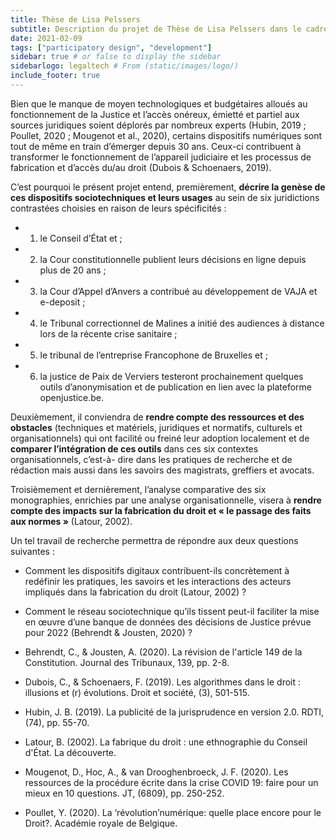 ```yaml
---
title: Thèse de Lisa Pelssers
subtitle: Description du projet de Thèse de Lisa Pelssers dans le cadre du financement PDR
date: 2021-02-09
tags: ["participatory design", "development"]
sidebar: true # or false to display the sidebar
sidebarlogo: legaltech # From (static/images/logo/)
include_footer: true
---
```


Bien que le manque de moyen technologiques et budgétaires alloués au fonctionnement de la Justice et l’accès onéreux, émietté et partiel aux sources juridiques soient déplorés par nombreux experts (Hubin, 2019 ; Poullet, 2020 ; Mougenot et al., 2020), certains dispositifs numériques sont tout de même en train d’émerger depuis 30 ans. Ceux-ci contribuent à transformer le fonctionnement de l’appareil judiciaire et les processus de fabrication et d’accès du/au droit (Dubois & Schoenaers, 2019).

C’est pourquoi le présent projet entend, premièrement, **décrire la genèse de ces dispositifs sociotechniques et leurs usages** au sein de six juridictions contrastées choisies en raison de leurs spécificités : 
- 1) le Conseil d’État et ;
- 2) la Cour constitutionnelle publient leurs décisions en ligne depuis plus de 20 ans ;
- 3) la Cour d’Appel d’Anvers a contribué au développement de VAJA et e-deposit ;
- 4) le Tribunal correctionnel de Malines a initié des audiences à distance lors de la récente crise sanitaire ;
- 5) le tribunal de l’entreprise Francophone de Bruxelles et ;
- 6) la justice de Paix de Verviers testeront prochainement quelques outils d’anonymisation et de publication en lien avec la plateforme openjustice.be.

Deuxièmement, il conviendra de **rendre compte des ressources et des obstacles** (techniques et matériels, juridiques et normatifs, culturels et organisationnels) qui ont facilité ou freiné leur adoption localement et de **comparer l’intégration de ces outils** dans ces six contextes organisationnels, c’est-à- dire dans les pratiques de recherche et de rédaction mais aussi dans les savoirs des magistrats, greffiers et avocats.

Troisièmement et dernièrement, l’analyse comparative des six monographies, enrichies par une analyse organisationnelle, visera à **rendre compte des impacts sur la fabrication du droit et « le passage des faits aux normes »** (Latour, 2002). 

Un tel travail de recherche permettra de répondre aux deux questions suivantes :
- Comment les dispositifs digitaux contribuent-ils concrètement à redéfinir les pratiques, les savoirs et les interactions des acteurs impliqués dans la fabrication du droit (Latour, 2002) ? 
- Comment le réseau sociotechnique qu’ils tissent peut-il faciliter la mise en œuvre d’une banque de données des décisions de Justice prévue pour 2022 (Behrendt & Jousten, 2020) ?

- Behrendt, C., & Jousten, A. (2020). La révision de l'article 149 de la Constitution. Journal des Tribunaux, 139, pp. 2-8.
- Dubois, C., & Schoenaers, F. (2019). Les algorithmes dans le droit : illusions et (r) évolutions. Droit et société, (3), 501-515.
- Hubin, J. B. (2019). La publicité de la jurisprudence en version 2.0. RDTI, (74), pp. 55-70.
- Latour, B. (2002). La fabrique du droit : une ethnographie du Conseil d'État. La découverte.
- Mougenot, D., Hoc, A., & van Drooghenbroeck, J. F. (2020). Les ressources de la procédure écrite dans la crise COVID 19: faire pour un mieux en 10 questions. JT, (6809), pp. 250-252.
- Poullet, Y. (2020). La ‘révolution’numérique: quelle place encore pour le Droit?. Académie royale de Belgique.